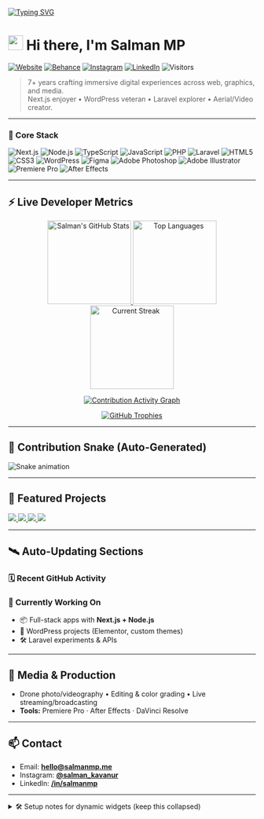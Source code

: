 [![Typing SVG](https://readme-typing-svg.demolab.com?font=Raleway&weight=700&pause=1000&width=520&lines=Welcome+to+my+Stacks!;I'm+Salman+MP;Web+Designer+%26+Developer;Graphic+Designer+%26+Visual+Creator)](https://git.io/typing-svg)

<h1 align="left">
  <img src="https://raw.githubusercontent.com/iampavangandhi/iampavangandhi/master/gifs/Hi.gif" width="30" />
  Hi there, I'm Salman MP
</h1>

[![Website](https://img.shields.io/badge/salmanmp.me-111?style=for-the-badge&logo=vercel&logoColor=white)](https://salmanmp.me/)
[![Behance](https://img.shields.io/badge/Behance-1769ff?style=for-the-badge&logo=behance&logoColor=white)](https://www.behance.net/salmanmp)
[![Instagram](https://img.shields.io/badge/Instagram-E4405F?style=for-the-badge&logo=instagram&logoColor=white)](https://www.instagram.com/salman_kavanur)
[![LinkedIn](https://img.shields.io/badge/LinkedIn-0a66c2?style=for-the-badge&logo=linkedin&logoColor=white)](https://www.linkedin.com/in/salmanmp/)
![Visitors](https://komarev.com/ghpvc/?username=salmankavanur&label=Profile%20Views&style=for-the-badge)

> 7+ years crafting immersive digital experiences across web, graphics, and media.  
> Next.js enjoyer • WordPress veteran • Laravel explorer • Aerial/Video creator.

---

### 🔧 Core Stack
![Next.js](https://img.shields.io/badge/Next.js-000?style=for-the-badge&logo=next.js&logoColor=white)
![Node.js](https://img.shields.io/badge/Node.js-111?style=for-the-badge&logo=node.js)
![TypeScript](https://img.shields.io/badge/TypeScript-3178c6?style=for-the-badge&logo=typescript&logoColor=white)
![JavaScript](https://img.shields.io/badge/JavaScript-f7df1e?style=for-the-badge&logo=javascript&logoColor=111)
![PHP](https://img.shields.io/badge/PHP-777bb4?style=for-the-badge&logo=php&logoColor=white)
![Laravel](https://img.shields.io/badge/Laravel-FF2D20?style=for-the-badge&logo=laravel&logoColor=white)
![HTML5](https://img.shields.io/badge/HTML5-e34f26?style=for-the-badge&logo=html5&logoColor=white)
![CSS3](https://img.shields.io/badge/CSS3-1572b6?style=for-the-badge&logo=css3&logoColor=white)
![WordPress](https://img.shields.io/badge/WordPress-21759b?style=for-the-badge&logo=wordpress&logoColor=white)
![Figma](https://img.shields.io/badge/Figma-F24E1E?style=for-the-badge&logo=figma&logoColor=white)
![Adobe Photoshop](https://img.shields.io/badge/Photoshop-31A8FF?style=for-the-badge&logo=adobe-photoshop&logoColor=white)
![Adobe Illustrator](https://img.shields.io/badge/Illustrator-FF9A00?style=for-the-badge&logo=adobe-illustrator&logoColor=white)
![Premiere Pro](https://img.shields.io/badge/Premiere%20Pro-9999FF?style=for-the-badge&logo=adobe-premiere-pro&logoColor=111)
![After Effects](https://img.shields.io/badge/After%20Effects-9999FF?style=for-the-badge&logo=adobe-after-effects&logoColor=111)

---

## ⚡ Live Developer Metrics

<!-- STATS + TOP LANGS + STREAK -->
<p align="center">
  <a href="https://github.com/anuraghazra/github-readme-stats">
    <img height="170" src="https://github-readme-stats.vercel.app/api?username=salmankavanur&show_icons=true&include_all_commits=true&count_private=true&hide=issues,contribs&theme=github_dark&hide_border=true" alt="Salman's GitHub Stats"/>
  </a>
  <a href="https://github.com/anuraghazra/github-readme-stats">
    <img height="170" src="https://github-readme-stats.vercel.app/api/top-langs/?username=salmankavanur&layout=compact&theme=github_dark&hide_border=true" alt="Top Languages"/>
  </a>
  <a href="https://github.com/denvercoder1/github-readme-streak-stats">
    <img height="170" src="https://streak-stats.demolab.com?user=salmankavanur&theme=github-dark&hide_border=true" alt="Current Streak"/>
  </a>
</p>

<!-- ACTIVITY GRAPH -->
<p align="center">
  <a href="https://github.com/ashutosh00710/github-readme-activity-graph">
    <img src="https://github-readme-activity-graph.vercel.app/graph?username=salmankavanur&theme=github-dark&hide_border=true&radius=8" alt="Contribution Activity Graph"/>
  </a>
</p>

<!-- TROPHIES -->
<p align="center">
  <a href="https://github.com/ryo-ma/github-profile-trophy">
    <img src="https://github-profile-trophy.vercel.app/?username=salmankavanur&theme=onedark&no-frame=true&no-bg=true&margin-w=12&margin-h=12&row=1&column=7" alt="GitHub Trophies"/>
  </a>
</p>

---

## 🐍 Contribution Snake (Auto-Generated)
<!-- Requires a GitHub Action to generate /update this SVG to the `output` branch -->
![Snake animation](https://raw.githubusercontent.com/salmankavanur/salmankavanur/output/github-contribution-grid-snake-dark.svg)

---

## 🚀 Featured Projects
<p align="left">
  <a href="https://github.com/salmankavanur/maintanance-mode">
    <img src="https://github-readme-stats.vercel.app/api/pin/?username=salmankavanur&repo=maintanance-mode&theme=github_dark&hide_border=true" />
  </a>
  <a href="https://github.com/salmankavanur/personal-portfolio">
    <img src="https://github-readme-stats.vercel.app/api/pin/?username=salmankavanur&repo=personal-portfolio&theme=github_dark&hide_border=true" />
  </a>
  <a href="https://github.com/salmankavanur/coming-soon">
    <img src="https://github-readme-stats.vercel.app/api/pin/?username=salmankavanur&repo=coming-soon&theme=github_dark&hide_border=true" />
  </a>
  <a href="https://github.com/salmankavanur/certificate">
    <img src="https://github-readme-stats.vercel.app/api/pin/?username=salmankavanur&repo=certificate&theme=github_dark&hide_border=true" />
  </a>
</p>

---

## 🛰️ Auto-Updating Sections

### 🗓️ Recent GitHub Activity
<!-- Powered by: https://github.com/Readme-Workflows/recent-activity -->
<!--START_SECTION:activity-->
<!-- Automatic: recent activity will be injected here by the workflow -->
<!--END_SECTION:activity-->

### 🧭 Currently Working On
<!-- You can populate this with a workflow that reads your latest commits/pushes -->
<!--START_SECTION:portfolio-->
- 📦 Full-stack apps with **Next.js + Node.js**
- 🧩 WordPress projects (Elementor, custom themes)
- 🛠️ Laravel experiments & APIs
<!--END_SECTION:portfolio-->

---

## 🎥 Media & Production
- Drone photo/videography • Editing & color grading • Live streaming/broadcasting  
- **Tools:** Premiere Pro · After Effects · DaVinci Resolve

---

## 📫 Contact
- Email: **[hello@salmanmp.me](mailto:hello@salmanmp.me)**
- Instagram: **[@salman_kavanur](https://www.instagram.com/salman_kavanur/)**
- LinkedIn: **[/in/salmanmp](https://www.linkedin.com/in/salmanmp/)**

---

<details>
<summary>🛠️ Setup notes for dynamic widgets (keep this collapsed)</summary>

- **Stats / Top Langs:** uses `github-readme-stats` cards above (no setup needed).
- **Streak:** powered by `streak-stats.demolab.com` (no setup needed).
- **Activity Graph:** uses `github-readme-activity-graph` (no setup needed).
- **Trophies:** uses `github-profile-trophy` (no setup needed).
- **Recent Activity (auto):** enable the action from https://github.com/Readme-Workflows/recent-activity and keep the markers.
- **Snake:** enable the action from https://github.com/Platane/snk to generate `output/github-contribution-grid-snake-*.svg`.
</details>
